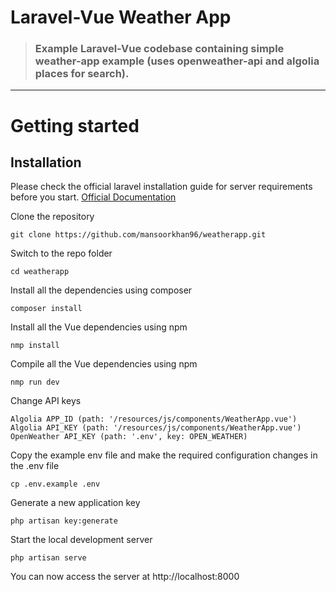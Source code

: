 # Laravel-Vue Weather App

> ### Example Laravel-Vue codebase containing simple weather-app example (uses openweather-api and algolia places for search).

----------

# Getting started

## Installation

Please check the official laravel installation guide for server requirements before you start. [Official Documentation](https://laravel.com/docs/5.4/installation#installation)


Clone the repository

    git clone https://github.com/mansoorkhan96/weatherapp.git

Switch to the repo folder

    cd weatherapp

Install all the dependencies using composer

    composer install

Install all the Vue dependencies using npm

    nmp install

Compile all the Vue dependencies using npm

    nmp run dev

Change API keys

    Algolia APP_ID (path: '/resources/js/components/WeatherApp.vue')
    Algolia API_KEY (path: '/resources/js/components/WeatherApp.vue')
    OpenWeather API_KEY (path: '.env', key: OPEN_WEATHER)

Copy the example env file and make the required configuration changes in the .env file

    cp .env.example .env

Generate a new application key

    php artisan key:generate

Start the local development server

    php artisan serve

You can now access the server at http://localhost:8000